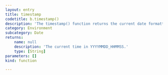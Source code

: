 ```yaml
---
layout: entry
title: timestamp
codetitle: b.timestamp()
description: 'The timestamp() function returns the current date formatted as YYYYMMDD_HHMMSS for useful unique filenaming.'
category: Environment
subcategory: Date
returns:
    name: null
    description: 'The current time in YYYYMMDD_HHMMSS.'
    type: [String]
parameters: []
kind: function

---
```

